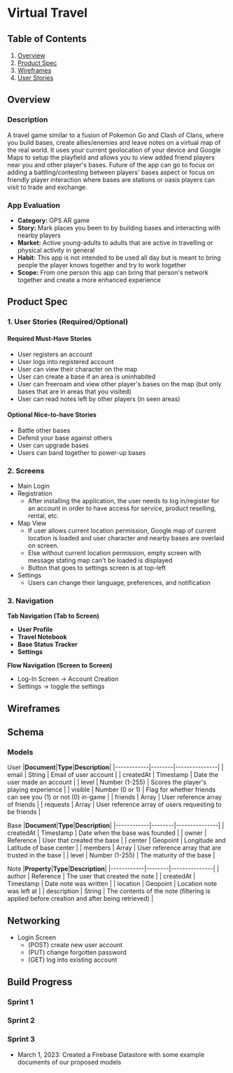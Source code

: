 # **Virtual Travel**
## **Table of Contents**
1. [Overview](#overview)
2. [Product Spec](#product-spec)
3. [Wireframes](#wireframes)
4. [User Stories](#userstories)
## Overview
### **Description**
A travel game similar to a fusion of Pokemon Go and Clash of Clans, where you build bases, create allies/enemies and leave notes on a virtual map of the real world. It uses your current geolocation of your device and Google Maps to setup the playfield and allows you to view added friend players near you and other player's bases. Future of the app can go to focus on adding a battling/contesting between players' bases aspect or focus on friendly player interaction where bases are stations or oasis players can visit to trade and exchange.

### **App Evaluation**
- **Category:** GPS AR game
- **Story:** Mark places you been to by building bases and interacting with nearby players
- **Market:** Active young-adults to adults that are active in travelling or physical activity in general
- **Habit:** This app is not intended to be used all day but is meant to bring people the player knows together and try to work together
- **Scope:** From one person this app can bring that person's network together and create a more enhanced experience

## **Product Spec**

### 1.	User Stories (Required/Optional)
#### **Required Must-Have Stories**
- User registers an account
- User logs into registered account
- User can view their character on the map
- User can create a base if an area is uninhabited
- User can freeroam and view other player's bases on the map (but only bases that are in areas that you visited)
- User can read notes left by other players (in seen areas)

#### **Optional Nice-to-have Stories**
- Battle other bases
- Defend your base against others
- User can upgrade bases
- Users can band together to power-up bases

### 2.	Screens 
- Main Login
- Registration
	- After installing the application, the user needs to log in/register for an account in order to have access for service, product reselling, rental, etc.
- Map View
	- If user allows current location permission, Google map of current location is loaded and user character and nearby bases are overlaid on screen.
	- Else without current location permission, empty screen with message stating map can't be loaded is displayed
	- Button that goes to settings screen is at top-left
- Settings
	- Users can change their language, preferences, and notification 

### **3.	Navigation**
**Tab Navigation (Tab to Screen)**
- **User Profile**
- **Travel Notebook**
- **Base Status Tracker**
- **Settings**

**Flow Navigation (Screen to Screen)**
- Log-In Screen -> Account Creation
- Settings -> toggle the settings

## Wireframes

## Schema

### **Models**
User
|**Document**|**Type**|**Description**|
|------------|--------|---------------|
| email  | String | Email of user account |
| createdAt | Timestamp | Date the user made an account |
| level | Number (1-255) | Scores the player's playing experience |
| visible | Number (0 or 1) | Flag for whether friends can see you (1) or not (0) in-game |
| friends | Array | User reference array of friends |
| requests | Array | User reference array of users requesting to be friends |

Base
|**Document**|**Type**|**Description**|
|------------|--------|---------------|
| createdAt | Timestamp | Date when the base was founded |
| owner | Reference | User that created the base |
| center | Geopoint | Longitude and Latitude of base center |
| members | Array | User reference array that are trusted in the base |
| level | Number (1-255) | The maturity of the base |

Note
|**Property**|**Type**|**Description**|
|------------|--------|---------------|
| author | Reference | The user that created the note |
| createdAt | Timestamp | Date note was written |
| location | Geopoint | Location note was left at |
| description | String | The contents of the note (filtering is applied before creation and after being retrieved) |

## **Networking**
- Login Screen
	- (POST) create new user account
	- (PUT) change forgotten password
	- (GET) log into existing account

## **Build Progress**
### Sprint 1
### Sprint 2
### Sprint 3
 - March 1, 2023: Created a Firebase Datastore with some example documents of our proposed models
